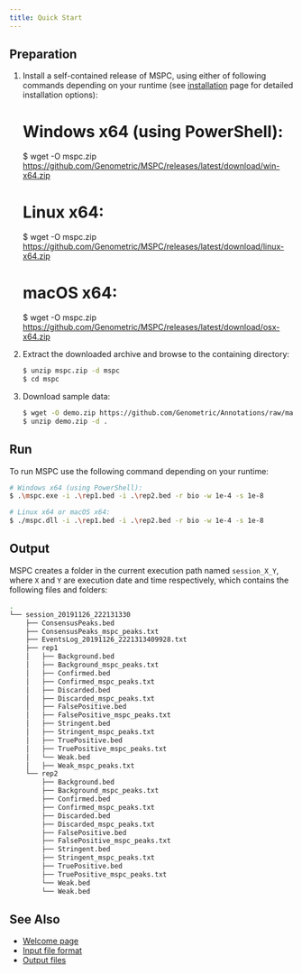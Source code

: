 ```yaml
---
title: Quick Start
---
```


## Preparation

1. Install a self-contained release of MSPC, using either of following commands
depending on your runtime (see [installation](installation.md) page for detailed
installation options):


	# Windows x64 (using PowerShell):
	$ wget -O mspc.zip https://github.com/Genometric/MSPC/releases/latest/download/win-x64.zip

	# Linux x64:
	$ wget -O mspc.zip https://github.com/Genometric/MSPC/releases/latest/download/linux-x64.zip

	# macOS x64:
	$ wget -O mspc.zip https://github.com/Genometric/MSPC/releases/latest/download/osx-x64.zip


2. Extract the downloaded archive and browse to the containing directory:

	```bash
	$ unzip mspc.zip -d mspc
	$ cd mspc
	```

3. Download sample data:

	```bash
	$ wget -O demo.zip https://github.com/Genometric/Annotations/raw/master/SampleFiles/demo.zip
	$ unzip demo.zip -d .
	```

## Run

To run MSPC use the following command depending on your runtime:

```bash
# Windows x64 (using PowerShell):
$ .\mspc.exe -i .\rep1.bed -i .\rep2.bed -r bio -w 1e-4 -s 1e-8

# Linux x64 or macOS x64:
$ ./mspc.dll -i .\rep1.bed -i .\rep2.bed -r bio -w 1e-4 -s 1e-8
```

## Output

MSPC creates a folder in the current execution path named `session_X_Y`, where `X` and `Y` are execution date and time respectively, which contains the following files and folders:

```bash
.
└── session_20191126_222131330
    ├── ConsensusPeaks.bed
	├── ConsensusPeaks_mspc_peaks.txt
	├── EventsLog_20191126_2221313409928.txt
    ├── rep1
    │   ├── Background.bed
    │   ├── Background_mspc_peaks.txt
    │   ├── Confirmed.bed
    │   ├── Confirmed_mspc_peaks.txt
    │   ├── Discarded.bed
    │   ├── Discarded_mspc_peaks.txt
    │   ├── FalsePositive.bed
    │   ├── FalsePositive_mspc_peaks.txt
    │   ├── Stringent.bed
    │   ├── Stringent_mspc_peaks.txt
    │   ├── TruePositive.bed
    │   ├── TruePositive_mspc_peaks.txt
    │   └── Weak.bed
    │   ├── Weak_mspc_peaks.txt
    └── rep2
        ├── Background.bed
        ├── Background_mspc_peaks.txt
        ├── Confirmed.bed
        ├── Confirmed_mspc_peaks.txt
        ├── Discarded.bed
        ├── Discarded_mspc_peaks.txt
        ├── FalsePositive.bed
        ├── FalsePositive_mspc_peaks.txt
        ├── Stringent.bed
        ├── Stringent_mspc_peaks.txt
        ├── TruePositive.bed
        ├── TruePositive_mspc_peaks.txt
        └── Weak.bed
        └── Weak.bed
```

## See Also

- [Welcome page](welcome.md)
- [Input file format](cli/input.md)
- [Output files](cli/output.md)
